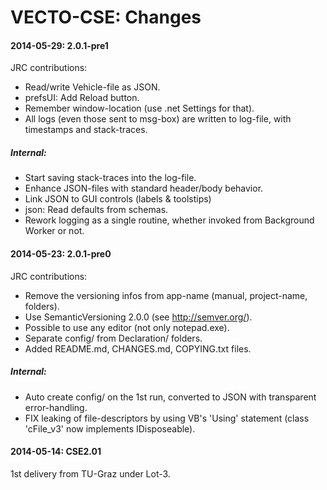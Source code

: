 VECTO-CSE: Changes
===================
 
#### 2014-05-29: 2.0.1-pre1 ####
JRC contributions:
  * Read/write Vehicle-file as JSON.
  * prefsUI: Add Reload button.
  * Remember window-location (use .net Settings for that).
  * All logs (even those sent to msg-box) are written to log-file, with timestamps and stack-traces.
##### Internal:
  * Start saving stack-traces into the log-file.
  * Enhance JSON-files with standard header/body behavior.
  * Link JSON to GUI controls (labels & toolstips)
  * json: Read defaults from schemas.
  * Rework logging as a single routine, whether invoked from Background Worker or not.


#### 2014-05-23: 2.0.1-pre0 ####
JRC contributions:
  * Remove the versioning infos from app-name (manual, project-name, folders).
  * Use SemanticVersioning 2.0.0 (see http://semver.org/).
  * Possible to use any editor (not only notepad.exe).
  * Separate config/ from Declaration/ folders.
  * Added README.md, CHANGES.md, COPYING.txt files.
##### Internal:
  * Auto create config/ on the 1st run, converted to JSON with transparent error-handling.
  * FIX leaking of file-descriptors by using VB's 'Using' statement (class 'cFile_v3' now implements IDisposeable).


#### 2014-05-14: CSE2.01 ####
1st delivery from TU-Graz under Lot-3.
